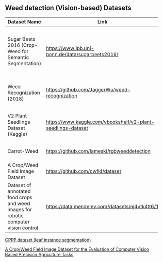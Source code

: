 ## Weed detection (Vision-based) Datasets

|Dataset Name | Link  | Paper | Type | Size | Notes|
| --- | --- | --- | --- | --- | --- |
Sugar Beets 2016 (Crop-Weed for Semantic Segmentation) | https://www.ipb.uni-bonn.de/data/sugarbeets2016/ | https://journals.sagepub.com/doi/pdf/10.1177/0278364917720510 | 4-channel multi-spectral camera and a RGB-D images| 12340 labeled images, 5TB | Top-Down view, near shot 
Weed Recognization (2018) | https://github.com/JaggerWu/weed-recognization | https://github.com/JaggerWu/weed-recognization/blob/master/weed-detection.pdf | Multi-resolution Aerial tiles | 45600 patches, 38 images | weirdly annotated using traditional methods(?)
V2 Plant Seedlings Dataset (Kaggle) | https://www.kaggle.com/vbookshelf/v2-plant-seedlings-dataset | NA | RGB images | 5,539 images of crop and weed seedlings | (single plant image classification only, ie no mask)
Carrot-Weed | https://github.com/lameski/rgbweeddetection | [Weed detection dataset with RGB images takenunder variable light conditions](https://www.researchgate.net/profile/Eftim-Zdravevski/publication/319570220_Weed_Detection_Dataset_with_RGB_Images_Taken_Under_Variable_Light_Conditions/links/5a463ebb0f7e9ba868a97f21/Weed-Detection-Dataset-with-RGB-Images-Taken-Under-Variable-Light-Conditions.pdf) | RGB images | 39 labelled images | Carrot seedlingsas as crops
A Crop/Weed Field Image Dataset | https://github.com/cwfid/dataset | https://rd.springer.com/content/pdf/10.1007%2F978-3-319-16220-1_8.pdf  | RGB images | only 60 images, annotated | NA
Dataset of annotated food crops and weed images for robotic computer vision control | https://data.mendeley.com/datasets/nj4vtk4tt6/1 | https://www.sciencedirect.com/science/article/pii/S2352340920307277 | RBG images |  1118 images | bonding box lables


[CPPP dataset (leaf instance segmentation)](https://www.plant-phenotyping.org/datasets-home)

[A Crop/Weed Field Image Dataset for the Evaluation of Computer Vision Based Precision Agriculture Tasks](https://projet.liris.cnrs.fr/imagine/pub/proceedings/ECCV-2014/workshops/w23/paper26.pdf)
